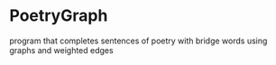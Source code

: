 # PoetryGraph
program that completes sentences of poetry with bridge words using graphs and weighted edges
